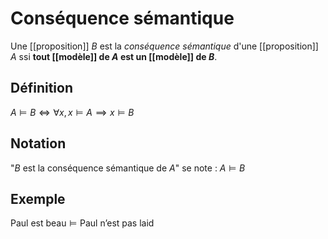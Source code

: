 # Conséquence sémantique

Une [[proposition]] $B$ est la _conséquence sémantique_ d'une [[proposition]] $A$ ssi **tout [[modèle]] de $A$ est un [[modèle]] de $B$**.

## Définition
$A\models B \iff \forall x, x\models A \implies x\models B$

## Notation
"$B$ est la conséquence sémantique de $A$" se note :
$A \models B$

## Exemple
$\text{Paul est beau} \models \text{Paul n'est pas laid}$
